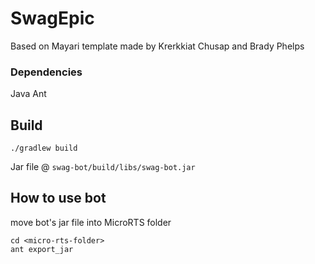 # SwagEpic

Based on Mayari template made by Krerkkiat Chusap and Brady Phelps

### Dependencies
Java
Ant

## Build

```console
./gradlew build
```

Jar file @ `swag-bot/build/libs/swag-bot.jar`

## How to use bot

move bot's jar file into MicroRTS folder

```console
cd <micro-rts-folder>
ant export_jar
```
